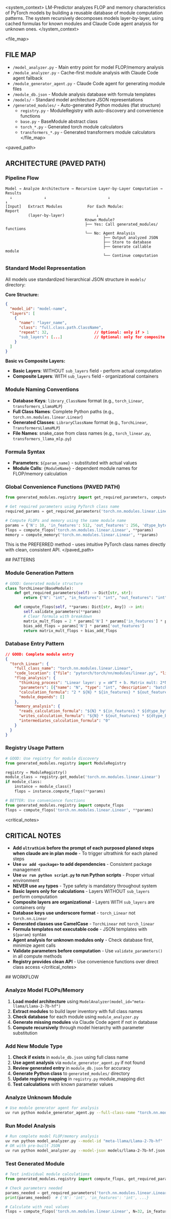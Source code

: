 <system_context>
LM-Predictor analyzes FLOP and memory characteristics of PyTorch models by building a reusable database of module computation patterns. The system recursively decomposes models layer-by-layer, using cached formulas for known modules and Claude Code agent analysis for unknown ones.
</system_context>

<file_map>
## FILE MAP
- `/model_analyzer.py` - Main entry point for model FLOP/memory analysis
- `/module_analyzer.py` - Cache-first module analysis with Claude Code agent fallback
- `/module_generator_agent.py` - Claude Code agent for generating module files
- `/module_db.json` - Module analysis database with formula templates
- `/models/` - Standard model architecture JSON representations
- `/generated_modules/` - Auto-generated Python modules (flat structure)
  - `registry.py` - ModuleRegistry with auto-discovery and convenience functions
  - `base.py` - BaseModule abstract class
  - `torch_*.py` - Generated torch module calculators
  - `transformers_*.py` - Generated transformers module calculators
</file_map>

<paved_path>
## ARCHITECTURE (PAVED PATH)

### Pipeline Flow
```
Model → Analyze Architecture → Recursive Layer-by-Layer Computation → Results
  ↓              ↓                           ↓                           ↓
[Input]   Extract Modules           For Each Module:                   Report
          (layer-by-layer)              ↓
                                   Known Module?
                                   ├── Yes: Call generated_modules/ functions
                                   └── No: Agent Analysis
                                           ├── Output analyzed JSON
                                           ├── Store to database
                                           ├── Generate callable module
                                           └── Continue computation
```

### Standard Model Representation
All models use standardized hierarchical JSON structure in `models/` directory:

**Core Structure:**
```json
{
  "model_id": "model-name",
  "layers": [
    {
      "name": "layer_name",
      "class": "full.class.path.ClassName",
      "repeat": 32,                    // Optional: only if > 1
      "sub_layers": [...]              // Optional: only for composite layers
    }
  ]
}
```

**Basic vs Composite Layers:**
- **Basic Layers**: WITHOUT `sub_layers` field - perform actual computation
- **Composite Layers**: WITH `sub_layers` field - organizational containers

### Module Naming Conventions
- **Database Keys**: `library_ClassName` format (e.g., `torch_Linear`, `transformers_LlamaMLP`)
- **Full Class Names**: Complete Python paths (e.g., `torch.nn.modules.linear.Linear`)
- **Generated Classes**: `LibraryClassName` format (e.g., `TorchLinear`, `TransformersLlamaMLP`)
- **File Names**: snake_case from class names (e.g., `torch_linear.py`, `transformers_llama_mlp.py`)

### Formula Syntax
- **Parameters**: `${param_name}` - substituted with actual values
- **Module Calls**: `{ModuleName}` - dependent module names for FLOP/memory calculation

### Global Convenience Functions (PAVED PATH)
```python
from generated_modules.registry import get_required_parameters, compute_flops, compute_memory

# Get required parameters using PyTorch class name
required_params = get_required_parameters('torch.nn.modules.linear.Linear')

# Compute FLOPs and memory using the same module name
params = {'N': 10, 'in_features': 512, 'out_features': 256, 'dtype_bytes': 4}
flops = compute_flops('torch.nn.modules.linear.Linear', **params)
memory = compute_memory('torch.nn.modules.linear.Linear', **params)
```

This is the PREFERRED method - uses intuitive PyTorch class names directly with clean, consistent API.
</paved_path>

<patterns>
## PATTERNS

### Module Generation Pattern
```python
# GOOD: Generated module structure
class TorchLinear(BaseModule):
    def get_required_parameters(self) -> Dict[str, str]:
        return {"N": "int", "in_features": "int", "out_features": "int", "dtype_bytes": "int"}

    def compute_flops(self, **params: Dict[str, Any]) -> int:
        self.validate_parameters(**params)
        # Clear formula with breakdown
        matrix_mult_flops = 2 * params['N'] * params['in_features'] * params['out_features']
        bias_add_flops = params['N'] * params['out_features']
        return matrix_mult_flops + bias_add_flops
```

### Database Entry Pattern
```json
// GOOD: Complete module entry
{
  "torch_Linear": {
    "full_class_name": "torch.nn.modules.linear.Linear",
    "code_location": {"file": "pytorch/torch/nn/modules/linear.py", "line_start": 103},
    "flop_analysis": {
      "thinking_process": "Linear layer: y = xW^T + b. Matrix mult: 2*N*in*out FLOPs, bias add: N*out FLOPs",
      "parameters": [{"name": "N", "type": "int", "description": "batch size"}],
      "calculation_formula": "2 * ${N} * ${in_features} * ${out_features} + ${N} * ${out_features}",
      "module_depends": []
    },
    "memory_analysis": {
      "reads_calculation_formula": "${N} * ${in_features} * ${dtype_bytes} + ${out_features} * ${in_features} * ${dtype_bytes} + ${out_features} * ${dtype_bytes}",
      "writes_calculation_formula": "${N} * ${out_features} * ${dtype_bytes}",
      "intermediates_calculation_formula": "0"
    }
  }
}
```

### Registry Usage Pattern
```python
# GOOD: Use registry for module discovery
from generated_modules.registry import ModuleRegistry

registry = ModuleRegistry()
module_class = registry.get_module('torch.nn.modules.linear.Linear')
if module_class:
    instance = module_class()
    flops = instance.compute_flops(**params)

# BETTER: Use convenience functions
from generated_modules.registry import compute_flops
flops = compute_flops('torch.nn.modules.linear.Linear', **params)
```
</patterns>

<critical_notes>
## CRITICAL NOTES

- **Add `ultrathink` before the prompt of each purposed planed steps when claude are in plan mode** - To trigger ultrathink for each planed steps
- **Use `uv add <package>` to add dependencies** - Consistent package management
- **Use `uv run python script.py` to run Python scripts** - Proper virtual environment
- **NEVER use `any` types** - Type safety is mandatory throughout system
- **Basic layers only for calculations** - Layers WITHOUT `sub_layers` perform computation
- **Composite layers are organizational** - Layers WITH `sub_layers` are containers only
- **Database keys use underscore format** - `torch_Linear` not `torch.nn.Linear`
- **Generated classes use CamelCase** - `TorchLinear` not `torch_linear`
- **Formula templates not executable code** - JSON templates with `${param}` syntax
- **Agent analysis for unknown modules only** - Check database first, minimize agent calls
- **Validate parameters before computation** - Use `validate_parameters()` in all compute methods
- **Registry provides clean API** - Use convenience functions over direct class access
</critical_notes>

<workflow>
## WORKFLOW

### Analyze Model FLOPs/Memory
1. **Load model architecture** using `ModelAnalyzer(model_id="meta-llama/Llama-2-7b-hf")`
2. **Extract modules** to build layer inventory with full class names
3. **Check database** for each module using `module_analyzer.py`
4. **Generate missing modules** via Claude Code agent if not in database
5. **Compute recursively** through model hierarchy with parameter substitution

### Add New Module Type
1. **Check if exists** in `module_db.json` using full class name
2. **Use agent analysis** via `module_generator_agent.py` if not found
3. **Review generated entry** in `module_db.json` for accuracy
4. **Generate Python class** to `generated_modules/` directory
5. **Update registry mapping** in `registry.py` module_mapping dict
6. **Test calculations** with known parameter values

### Analyze Unknown Module
```bash
# Use module generator agent for analysis
uv run python module_generator_agent.py --full-class-name "torch.nn.modules.activation.GELU"
```

### Run Model Analysis
```bash
# Run complete model FLOP/memory analysis
uv run python model_analyzer.py --model-id "meta-llama/Llama-2-7b-hf"
# OR with pre-built JSON
uv run python model_analyzer.py --model-json models/llama-2-7b-hf.json
```

### Test Generated Module
```python
# Test individual module calculations
from generated_modules.registry import compute_flops, get_required_parameters

# Check parameters needed
params_needed = get_required_parameters('torch.nn.modules.linear.Linear')
print(params_needed)  # {'N': 'int', 'in_features': 'int', ...}

# Calculate with real values
flops = compute_flops('torch.nn.modules.linear.Linear', N=32, in_features=4096, out_features=11008, dtype_bytes=4)
```
</workflow>